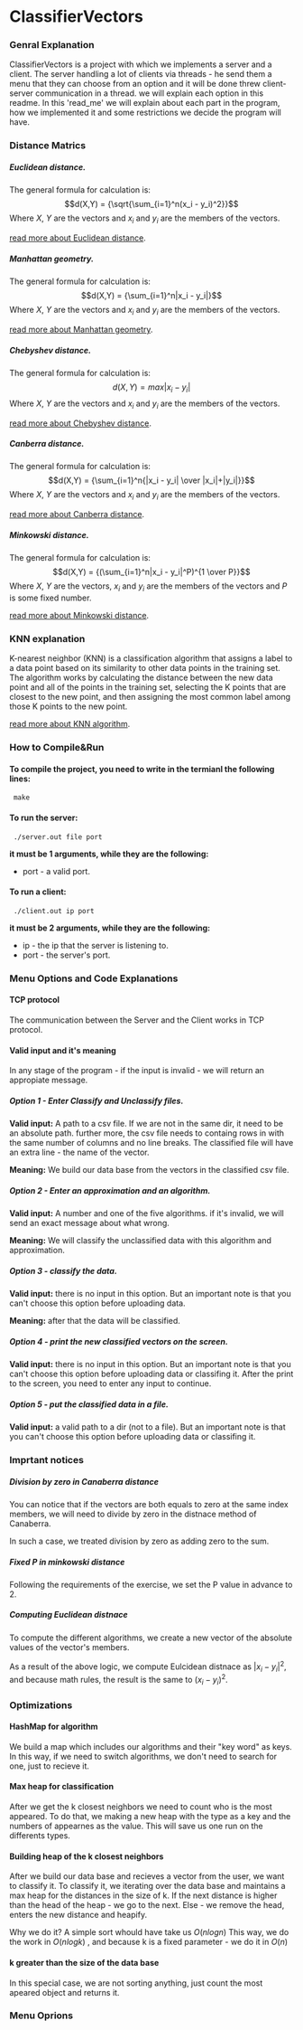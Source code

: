 # ClassifierVectors

### Genral Explanation

ClassifierVectors is a project with which we implements a server and a client.
The server handling a lot of clients via threads - he send them a menu that they can choose from an option and it will be done threw client-server communication in a thread.
we will explain each option in this readme.
In this 'read_me' we will explain about each part in the program, how we implemented it and some restrictions we decide the program will have.

### Distance Matrics

##### Euclidean distance.
The general formula for calculation is: $$d(X,Y) = {\sqrt{\sum_{i=1}^n(x_i - y_i)^2}}$$ Where $X$, $Y$ are the vectors and $x_i$ and $y_i$ are the members of the vectors.

[read more about Euclidean distance](https://en.wikipedia.org/wiki/Euclidean_distance).

##### Manhattan geometry.
The general formula for calculation is: $$d(X,Y) = {\sum_{i=1}^n|x_i - y_i|}$$ Where $X$, $Y$ are the vectors and $x_i$ and $y_i$ are the members of the vectors.


[read more about Manhattan geometry](https://en.wikipedia.org/wiki/Taxicab_geometry).

##### Chebyshev distance.
The general formula for calculation is: $$d(X,Y) = {max|x_i - y_i|}$$ Where $X$, $Y$ are the vectors and $x_i$ and $y_i$ are the members of the vectors.


[read more about Chebyshev distance](https://en.wikipedia.org/wiki/Chebyshev_distance).

##### Canberra distance.
The general formula for calculation is: $$d(X,Y) = {\sum_{i=1}^n{|x_i - y_i| \over |x_i|+|y_i|}}$$ Where $X$, $Y$ are the vectors and $x_i$ and $y_i$ are the members of the vectors.


[read more about Canberra distance](https://en.wikipedia.org/wiki/Canberra_distance).

##### Minkowski distance.
The general formula for calculation is: $$d(X,Y) = {(\sum_{i=1}^n|x_i - y_i|^P)^{1 \over P}}$$ Where $X$, $Y$ are the vectors, $x_i$ and $y_i$ are the members of the vectors and $P$ is some fixed number.

[read more about Minkowski distance](https://en.wikipedia.org/wiki/Minkowski_distance).

### KNN explanation
K-nearest neighbor (KNN) is a classification algorithm that assigns a label to a data point based on its similarity to other data points in the training set. The algorithm works by calculating the distance between the new data point and all of the points in the training set, selecting the K points that are closest to the new point, and then assigning the most common label among those K points to the new point.

[read more about KNN algorithm](https://en.wikipedia.org/wiki/K-nearest_neighbors_algorithm).

### How to Compile&Run

#### To compile the project, you need to write in the termianl the following lines:
   
     make
     
#### To run the server:
     
     ./server.out file port
   
   **it must be 1 arguments, while they are the following:**
   * port - a valid port.
   
#### To run a client:

     ./client.out ip port
     
   **it must be 2 arguments, while they are the following:**
   * ip - the ip that the server is listening to.
   * port - the server's port. 

### Menu Options and Code Explanations

#### TCP protocol
The communication between the Server and the Client works in TCP protocol.
 
#### Valid input and it's meaning
In any stage of the program - if the input is invalid - we will return an appropiate message.

##### Option 1 - Enter Classify and Unclassify files.
**Valid input:** A path to a csv file. If we are not in the same dir, it need to be an absolute path.
further more, the csv file needs to containg rows in with the same number of columns and no line breaks.
The classified file will have an extra line - the name of the vector.

**Meaning:** We build our data base from the vectors in the classified csv file.

##### Option 2 - Enter an approximation and an algorithm.
**Valid input:** A number and one of the five algorithms.
if it's invalid, we will send an exact message about what wrong.

**Meaning:** We will classify the unclassified data with this algorithm and approximation.

##### Option 3 - classify the data.
**Valid input:** there is no input in this option.
But an important note is that you can't choose this option before uploading data.

**Meaning:** after that the data will be classified.

##### Option 4 - print the new classified vectors on the screen.
**Valid input:** there is no input in this option.
But an important note is that you can't choose this option before uploading data or classifing it.
After the print to the screen, you need to enter any input to continue.

##### Option 5 - put the classified data in a file. 
**Valid input:** a valid path to a dir (not to a file).
But an important note is that you can't choose this option before uploading data or classifing it.

### Imprtant notices

##### Division by zero in Canaberra distance
You can notice that if the vectors are both equals to zero at the same index members, we will need to divide by zero in the distnace method of Canaberra.
   
In such a case, we treated division by zero as adding zero to the sum.

##### Fixed P in minkowski distance
Following the requirements of the exercise, we set the P value in advance to 2.
   
##### Computing Euclidean distnace
To compute the different algorithms, we create a new vector of the absolute values of the vector's members.
   
As a result of the above logic, we compute Eulcidean distnace as $|x_i - y_i|^2$, and because math rules, the result is the same to $(x_i - y_i)^2$.

### Optimizations

#### HashMap for algorithm
We build a map which includes our algorithms and their "key word" as keys.
In this way, if we need to switch algorithms, we don't need to search for one, just to recieve it.

#### Max heap for classification
After we get the k closest neighbors we need to count who is the most appeared.
To do that, we making a new heap with the type as a key and the numbers of appearnes as the value.
This will save us one run on the differents types.

#### Building heap of the k closest neighbors
After we build our data base and recieves a vector from the user, we want to classify it.
To classify it, we iterating over the data base and maintains a max heap for the distances in the size of k.
If the next distance is higher than the head of the heap - we go to the next.
Else - we remove the head, enters the new distance and heapify.

Why we do it?
A simple sort whould have take us $O(nlogn)$
This way, we do the work in $O(nlogk)$ , and because k is a fixed parameter - we do it in $O(n)$

#### k greater than the size of the data base
In this special case, we are not sorting anything, just count the most apeared object and returns it.

### Menu Oprions


